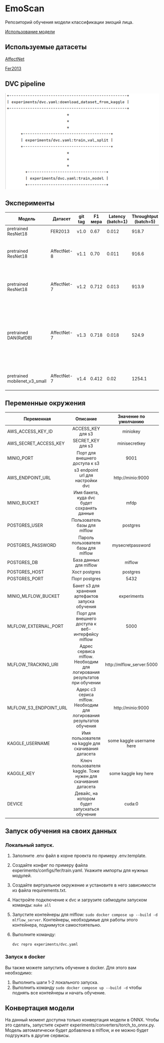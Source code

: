# EmoScan

Репозиторий обучения модели классификации эмоций лица.

[Использование модели](https://github.com/starminalush/mfdp-2023-mvp/)


Используемые датасеты
---------------------
<p><a target="_blank" href="https://www.kaggle.com/datasets/noamsegal/affectnet-training-data">AffectNet</a></p>
<p><a target="_blank" href="https://www.kaggle.com/datasets/msambare/fer2013">Fer2013</a></p>

## DVC pipeline

![img.png](img.png)

## Эксперименты

| Модель | Датасет | git tag | F1 мера | Latency (batch=1) | Throughtput (batch=5) | Вывод |
| --- | --- | --- | --- | --- | --- | --- |
| pretrained ResNet18 | FER2013 |  v1.0 | 0.67 | 0.012 | 918.7 | Получен бейзлайн |
| pretrained ResNet18 | AffectNet-8 |  v1.1 | 0.70 | 0.011 | 916.6 | Улучшение качества и незначительное ухудшение пропускной способности|
| pretrained ResNet18 | AffectNet-7 |  v1.2 | 0.712 | 0.013 | 913.9 | Улучшение качества и  незначительное ухудшение пропускной способности|
| pretrained DAN(RafDB) | AffectNet-7 |  v1.3 | 0.718 | 0.018 | 524.9 | Улучшение качества и  незначительное ухудшение времени инференса. Сильное время ухудшения пропускной способности, но все еще приемлимое|
| pretrained mobilenet_v3_small | AffectNet-7 |  v1.4 | 0.412 | 0.02 | 1254.1| Качество стало хуже. Мердж в мастер отклонен|

## Переменные окружения

| Переменная            |                                 Описание                                 |   Значение по умолчанию   |
|-----------------------|:------------------------------------------------------------------------:|:-------------------------:|
| AWS_ACCESS_KEY_ID     |                            ACCESS_KEY для s3                             |         miniokey          |
| AWS_SECRET_ACCESS_KEY |                            SECRET_KEY для s3                             |       minisecretkey       |
| MINIO_PORT            |                      Порт для внешнего доступа к s3                      |           9001            |
| AWS_ENDPOINT_URL      |                    s3  endpoint url для настройки dvc                    |     http://minio:9000     |
| MINIO_BUCKET          |               Имя бакета, куда dvc будет сохранять данные                |           mfdp            |
| POSTGRES_USER     |                       Пользователь базы для mlflow                       |         postgres          |
| POSTGRES_PASSWORD |                   Пароль пользователя базы для mlflow                    |     mysecretpassword      |
| POSTGRES_DB     |                          База данных для mlflow                          |          mlflow           |
| POSTGRES_HOST |                              Хост postgres                               |         postgres          |
| POSTGRES_PORT |                              Порт postgres                               |           5432            |
 | MINIO_MLFLOW_BUCKET |            Бакет s3 для хранения артефактов запуска обучения             |        experiments        |
| MLFLOW_EXTERNAL_PORT |            Порт для внешнего доступа к веб-интерфейсу mlflow             |           5000            |
| MLFLOW_TRACKING_URI| Адрес сервиса mlflow. Необходим для логирования результатов при обучении | http://mlflow_server:5000 |
| MLFLOW_S3_ENDPOINT_URL|  Адерс с3 сериса mlflow. Необходим для логирования результатов обучения  |     http://minio:9000     |
|KAGGLE_USERNAME|            Имя пользователя на kaggle для скачивания датасета            | some kaggle username here |
|KAGGLE_KEY|       Ключ пользователя kaggle. Тоже нужен для скачивания датасета       |   some kaggle key here    |
|DEVICE|              Девайс, на котором будет запускаться обучение               |          cuda:0           |

## Запуск обучения на своих данных

### Локальный запуск.

1. Заполните .env файл в корне проекта по примеру .env.template.
2. Создайте конфиг по примеру файла experiments/configs/fer/train.yaml. Укажите импорты для нужных модулей.
3. Создайте виртуальное окружение и установите в него зависимости из файла requirements.txt. 
4. Настройте подключение к dvc и загрузите сабмодули запуском команды:
   `make all`
5. Запустите контейнеры для mlflow:
   `sudo docker compose up --build -d mlflow_server`. Контейнеры, необходимые для работы этого контейнера, поднимутся самостоятельно.
5. Выполните команду:

   `dvc repro experiments/dvc.yaml`

### Запуск в docker
Вы также можете запустить обучение в docker. Для этого вам необходимо:
1. Выполнить шаги 1-2 локального запуска.
2. Выполнить команду 
   `sudo docker compose up --build -d`
чтобы поднять все контейнеры и начать обучение.

## Конвертация модели
На данный момент доступна только конвертация модели в ONNX. Чтобы это сделать, запустите скрипт experiments/converters/torch_to_onnx.py. Модель автоматически будет добавлена в mlflow, и ее можно будет подгружать в другие сервисы.


